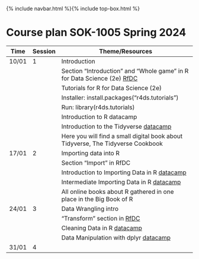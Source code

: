 {% include navbar.html %}{% include top-box.html %}
# Course plan SOK-1005 Spring 2024 

| Time           | Session           | Theme/Resources             |
|----------------|-----------------|--------------------|
|10/01   |    1     |Introduction               |
|||Section “Introduction” and “Whole game” in R for Data Science (2e) [RfDC](https://r4ds.hadley.nz/)|
|||Tutorials for R for Data Science (2e)|
|||Installer: install.packages(“r4ds.tutorials”)|
|||Run: library(r4ds.tutorials)|
|||Introduction to R datacamp|
|||Introduction to the Tidyverse [datacamp](https://www.datacamp.com/users/sign_in?redirect=http%3A%2F%2Fapp.datacamp.com%2Flearn%2Fcourses%2Ffree-introduction-to-r&dc_referrer=https%3A%2F%2Fuit-sok-1005-v24.github.io%2F)|
|||Here you will find a small digital book about Tidyverse, The Tidyverse Cookbook|
|17/01    |2          |Importing data into R             |
|||Section “Import” in RfDC|
|||Introduction to Importing Data in R [datacamp](https://www.datacamp.com/users/sign_in?redirect=http%3A%2F%2Fapp.datacamp.com%2Flearn%2Fcourses%2Ffree-introduction-to-r&dc_referrer=https%3A%2F%2Fuit-sok-1005-v24.github.io%2F)|
|||Intermediate Importing Data in R [datacamp](https://www.datacamp.com/users/sign_in?redirect=http%3A%2F%2Fapp.datacamp.com%2Flearn%2Fcourses%2Ffree-introduction-to-r&dc_referrer=https%3A%2F%2Fuit-sok-1005-v24.github.io%2F)|
|||All online books about R gathered in one place in the Big Book of R|
24/01    |3          |	Data Wrangling intro              |
|||“Transform” section in  [RfDC](https://r4ds.hadley.nz/)|
|||Cleaning Data in R [datacamp](https://www.datacamp.com/users/sign_in?redirect=http%3A%2F%2Fapp.datacamp.com%2Flearn%2Fcourses%2Ffree-introduction-to-r&dc_referrer=https%3A%2F%2Fuit-sok-1005-v24.github.io%2F)|
|||Data Manipulation with dplyr [datacamp](https://www.datacamp.com/users/sign_in?redirect=http%3A%2F%2Fapp.datacamp.com%2Flearn%2Fcourses%2Ffree-introduction-to-r&dc_referrer=https%3A%2F%2Fuit-sok-1005-v24.github.io%2F)|
|31/01    |  4      |    |
   





